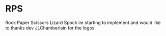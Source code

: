 # RPS

Rock Paper Scissors Lizard Spock im starting to implement and would like to thanks dev JLChamberlain for the logos.

